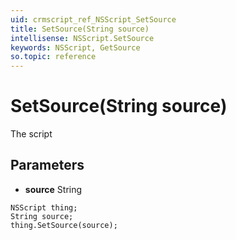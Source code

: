 ```yaml
---
uid: crmscript_ref_NSScript_SetSource
title: SetSource(String source)
intellisense: NSScript.SetSource
keywords: NSScript, GetSource
so.topic: reference
---
```


# SetSource(String source)

The script

## Parameters

* **source** String

```crmscript
NSScript thing;
String source;
thing.SetSource(source);
```

